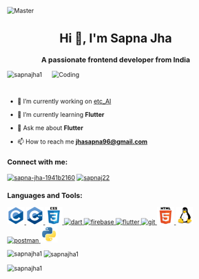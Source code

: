 ![Master](https://www.kenility.com/sites/default/files/images/2023-03/ImagenesBlogWeb-13.jpg)
<h1 align="center">Hi 👋, I'm Sapna Jha</h1>
<h3 align="center">A passionate frontend developer from India</h3>
<img align="right" alt="Coding" width="400" src="https://user-images.githubusercontent.com/59734313/157189039-c09b3e38-9f42-42c0-ab54-14f1574190a7.gif">
<!-- <img aligh="right" alt="Coding" width="400" src="https://miro.medium.com/v2/resize:fit:3200/1*vkfI4nFNheC5v0p7wzDtGg.gif"> -->

<p align="left"> <img src="https://komarev.com/ghpvc/?username=sapnajha1&label=Profile%20views&color=0e75b6&style=flat" alt="sapnajha1" /> </p>

<p align="left"> <a href="https://twitter.com/" target="blank"><img src="https://img.shields.io/twitter/follow/?logo=twitter&style=for-the-badge" alt="" /></a> </p>

- 🔭 I’m currently working on [etc_AI](https://github.com/sapnajha1/Etc_Ai2/tree/master)

- 🌱 I’m currently learning **Flutter**

- 💬 Ask me about **Flutter**

- 📫 How to reach me **jhasapna96@gmail.com**

<h3 align="left">Connect with me:</h3>
<p align="left">
<a href="https://linkedin.com/in/sapna-jha-1941b2160" target="blank"><img align="center" src="https://raw.githubusercontent.com/rahuldkjain/github-profile-readme-generator/master/src/images/icons/Social/linked-in-alt.svg" alt="sapna-jha-1941b2160" height="30" width="40" /></a>
<a href="https://www.codechef.com/users/sapnaj22" target="blank"><img align="center" src="https://cdn.jsdelivr.net/npm/simple-icons@3.1.0/icons/codechef.svg" alt="sapnaj22" height="30" width="40" /></a>
</p>

<h3 align="left">Languages and Tools:</h3>
<p align="left"> <a href="https://www.cprogramming.com/" target="_blank" rel="noreferrer"> <img src="https://raw.githubusercontent.com/devicons/devicon/master/icons/c/c-original.svg" alt="c" width="40" height="40"/> </a> <a href="https://www.w3schools.com/cpp/" target="_blank" rel="noreferrer"> <img src="https://raw.githubusercontent.com/devicons/devicon/master/icons/cplusplus/cplusplus-original.svg" alt="cplusplus" width="40" height="40"/> </a> <a href="https://www.w3schools.com/css/" target="_blank" rel="noreferrer"> <img src="https://raw.githubusercontent.com/devicons/devicon/master/icons/css3/css3-original-wordmark.svg" alt="css3" width="40" height="40"/> </a> <a href="https://dart.dev" target="_blank" rel="noreferrer"> <img src="https://www.vectorlogo.zone/logos/dartlang/dartlang-icon.svg" alt="dart" width="40" height="40"/> </a> <a href="https://firebase.google.com/" target="_blank" rel="noreferrer"> <img src="https://www.vectorlogo.zone/logos/firebase/firebase-icon.svg" alt="firebase" width="40" height="40"/> </a> <a href="https://flutter.dev" target="_blank" rel="noreferrer"> <img src="https://www.vectorlogo.zone/logos/flutterio/flutterio-icon.svg" alt="flutter" width="40" height="40"/> </a> <a href="https://git-scm.com/" target="_blank" rel="noreferrer"> <img src="https://www.vectorlogo.zone/logos/git-scm/git-scm-icon.svg" alt="git" width="40" height="40"/> </a> <a href="https://www.w3.org/html/" target="_blank" rel="noreferrer"> <img src="https://raw.githubusercontent.com/devicons/devicon/master/icons/html5/html5-original-wordmark.svg" alt="html5" width="40" height="40"/> </a> <a href="https://www.linux.org/" target="_blank" rel="noreferrer"> <img src="https://raw.githubusercontent.com/devicons/devicon/master/icons/linux/linux-original.svg" alt="linux" width="40" height="40"/> </a> <a href="https://postman.com" target="_blank" rel="noreferrer"> <img src="https://www.vectorlogo.zone/logos/getpostman/getpostman-icon.svg" alt="postman" width="40" height="40"/> </a> <a href="https://www.python.org" target="_blank" rel="noreferrer"> <img src="https://raw.githubusercontent.com/devicons/devicon/master/icons/python/python-original.svg" alt="python" width="40" height="40"/> </a> </p>

<p><img align="left" src="https://github-readme-stats.vercel.app/api/top-langs?username=sapnajha1&show_icons=true&locale=en&layout=compact" alt="sapnajha1" /></p>

<p>&nbsp;<img align="center" src="https://github-readme-stats.vercel.app/api?username=sapnajha1&show_icons=true&locale=en" alt="sapnajha1" /></p>

<p><img align="center" src="https://github-readme-streak-stats.herokuapp.com/?user=sapnajha1&" alt="sapnajha1" /></p>
